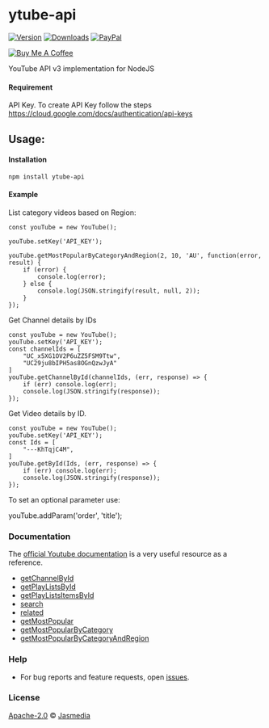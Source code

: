# ytube-api

[![Version](https://img.shields.io/npm/v/ytube-api.svg)](https://www.npmjs.com/package/youtube-api) [![Downloads](https://img.shields.io/npm/dt/ytube-api.svg)](https://www.npmjs.com/package/youtube-api) [![PayPal][badge_paypal_donate]][paypal-donations]

<a href="https://www.buymeacoffee.com/B6ALpqT" target="_blank"><img src="https://www.buymeacoffee.com/assets/img/custom_images/yellow_img.png" alt="Buy Me A Coffee"></a>

YouTube API v3 implementation for NodeJS

#### **Requirement**

API Key. To create API Key follow the steps https://cloud.google.com/docs/authentication/api-keys

## Usage: 

#### **Installation**

```npm install ytube-api```

#### Example
List category videos based on Region:

```
const youTube = new YouTube();

youTube.setKey('API_KEY');

youTube.getMostPopularByCategoryAndRegion(2, 10, 'AU', function(error, result) {
    if (error) {
        console.log(error);
    } else {
        console.log(JSON.stringify(result, null, 2));
    }
});
```

Get Channel details by IDs

```
const youTube = new YouTube();
youTube.setKey('API_KEY');
const channelIds = [
    "UC_x5XG1OV2P6uZZ5FSM9Ttw",
    "UC29ju8bIPH5as8OGnQzwJyA"
]
youTube.getChannelById(channelIds, (err, response) => {
    if (err) console.log(err);
    console.log(JSON.stringify(response));
});
```

Get Video details by ID.

```
const youTube = new YouTube();
youTube.setKey('API_KEY');
const Ids = [
    "---KhTqjC4M",
]
youTube.getById(Ids, (err, response) => {
    if (err) console.log(err);
    console.log(JSON.stringify(response));
});
```

To set an optional parameter use:

youTube.addParam('order', 'title');

### Documentation

The [official Youtube documentation](https://developers.google.com/youtube/v3/docs/) is a very useful resource as a reference.

- [getChannelById](https://developers.google.com/youtube/v3/docs/channels/list)
- [getPlayListsById](https://developers.google.com/youtube/v3/docs/playlists/list)
- [getPlayListsItemsById](https://developers.google.com/youtube/v3/docs/playlistItems/list)
- [search](https://developers.google.com/youtube/v3/docs/search/list)
- [related](https://developers.google.com/youtube/v3/docs/search/list)
- [getMostPopular](https://developers.google.com/youtube/v3/docs/videos/list)
- [getMostPopularByCategory](https://developers.google.com/youtube/v3/docs/videoCategories/list)
- [getMostPopularByCategoryAndRegion](https://developers.google.com/youtube/v3/docs/videoCategories/list)

### Help

 * For bug reports and feature requests, open [issues](https://github.com/jasmedia/ytube-api/issues). 

### License

[Apache-2.0][license] © [Jasmedia][twitter]

[license]: /LICENSE
[twitter]: https://twitter.com/jasmedia


[badge_paypal_donate]: https://jasmedia.github.io/images/paypalbadge.svg

[paypal-donations]: https://paypal.me/jaseemjas?locale.x=en_GB